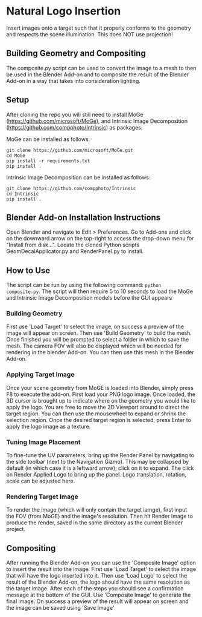 # Natural Logo Insertion
Insert images onto a target such that it properly conforms to the geometry and respects the scene illumination. This does NOT use projection!

## Building Geometry and Compositing
The composite.py script can be used to convert the image to a mesh to then be used in the Blender Add-on and to composite the result of the Blender Add-on in a way that takes into consideration lighting.

## Setup
After cloning the repo you will still need to install MoGe (https://github.com/microsoft/MoGe), and Intrinsic Image Decomposition (https://github.com/compphoto/Intrinsic) as packages.

MoGe can be installed as follows:
```
git clone https://github.com/microsoft/MoGe.git
cd MoGe
pip install -r requirements.txt
pip install .
```
Intrinsic Image Decomposition can be installed as follows:
```
git clone https://github.com/compphoto/Intrinsic
cd Intrinsic
pip install .
```

## Blender Add-on Installation Instructions
Open Blender and navigate to Edit > Preferences. Go to Add-ons and click on the downward arrow on the top-right to access the drop-down menu for "Install from disk...". Locate the cloned Python scripts GeomDecalApplicator.py and RenderPanel.py to install.

## How to Use
The script can be run by using the following command:
```python composite.py```.
The script will then require 5 to 10 seconds to load the MoGe and Intrinsic Image Decomposition models before the GUI appears

### Building Geometry
First use 'Load Target' to select the image, on success a preview of the image will appear on screen. Then use 'Build Geometry' to build the mesh. Once finished you will be prompted to select a folder in which to save the mesh. The camera FOV will also be displayed which will be needed for rendering in the blender Add-on. You can then use this mesh in the Blender Add-on.

### Applying Target Image
Once your scene geometry from MoGE is loaded into Blender, simply press F8 to execute the add-on. 
First load your PNG logo image. Once loaded, the 3D cursor is brought up to indicate where on the geometry you would like to apply the logo. You are free to move the 3D Viewport around to direct the target region. You can then use the mousewheel to expand or shrink the selection region.
Once the desired target region is selected, press Enter to apply the logo image as a texture. 

### Tuning Image Placement
To fine-tune the UV parameters, bring up the Render Panel by navigating to the side toolbar (next to the Navigation Gizmo). This may be collapsed by default (in which case it is a leftward arrow); click on it to expand. The click on Render Applied Logo to bring up the panel. Logo translation, rotation, scale can be adjusted here. 

### Rendering Target Image
To render the image (which will only contain the target iamge), first input the FOV (from MoGE) and the image's resolution. Then hit Render Image to produce the render, saved in the same directory as the current Blender project.

## Compositing
After running the Blender Add-on you can use the 'Composite Image' option to insert the result into the image. First use 'Load Target' to select the image that will have the logo inserted into it. Then use 'Load Logo' to select the result of the Blender Add-on, the logo should have the same resolution as the target image. After each of the steps you should see a confirmation message at the bottom of the GUI. Use 'Composite Image' to generate the final image. On success a preview of the result will appear on screen and the image can be saved using 'Save Image'
